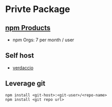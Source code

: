 # Privte Package

## [npm Products](https://www.npmjs.com/products)

- npm Orgs: 7 per month / user

## Self host

- [verdaccio](https://github.com/verdaccio/verdaccio)

## Leverage git

```
npm install <git-host>:<git-user>/<repo-name>
npm install <git repo url>
```

